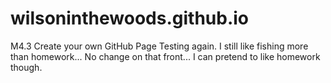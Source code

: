 # wilsoninthewoods.github.io
M4.3 Create your own GitHub Page
Testing again. I still like fishing more than homework... No change on that front... I can pretend to like homework though. 
